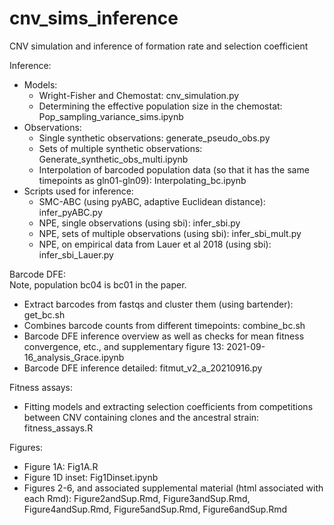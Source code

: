 # cnv_sims_inference
CNV simulation and inference of formation rate and selection coefficient

Inference:
* Models:
  * Wright-Fisher and Chemostat: cnv_simulation.py
  * Determining the effective population size in the chemostat: Pop_sampling_variance_sims.ipynb
* Observations:
  * Single synthetic observations: generate_pseudo_obs.py
  * Sets of multiple synthetic observations: Generate_synthetic_obs_multi.ipynb
  * Interpolation of barcoded population data (so that it has the same timepoints as gln01-gln09): Interpolating_bc.ipynb
* Scripts used for inference:
  * SMC-ABC (using pyABC, adaptive Euclidean distance): infer_pyABC.py
  * NPE, single observations (using sbi): infer_sbi.py
  * NPE, sets of multiple observations (using sbi): infer_sbi_mult.py
  * NPE, on empirical data from Lauer et al 2018 (using sbi): infer_sbi_Lauer.py
  
Barcode DFE:  
Note, population bc04 is bc01 in the paper.  
* Extract barcodes from fastqs and cluster them (using bartender): get_bc.sh
* Combines barcode counts from different timepoints: combine_bc.sh
* Barcode DFE inference overview as well as checks for mean fitness convergence, etc., and supplementary figure 13: 2021-09-16_analysis_Grace.ipynb
* Barcode DFE inference detailed: fitmut_v2_a_20210916.py

Fitness assays:
* Fitting models and extracting selection coefficients from competitions between CNV containing clones and the ancestral strain: fitness_assays.R

Figures:
* Figure 1A: Fig1A.R
* Figure 1D inset: Fig1Dinset.ipynb
* Figures 2-6, and associated supplemental material (html associated with each Rmd): Figure2andSup.Rmd, Figure3andSup.Rmd, Figure4andSup.Rmd, Figure5andSup.Rmd, Figure6andSup.Rmd




